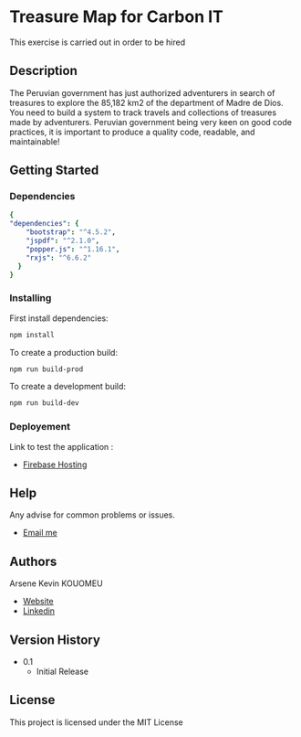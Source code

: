 # Treasure Map for Carbon IT

This exercise is carried out in order to be hired

## Description

The Peruvian government has just authorized adventurers in search of treasures to explore the 85,182
km2 of the department of Madre de Dios. You need to build a system to track
travels and collections of treasures made by adventurers. Peruvian government
being very keen on good code practices, it is important to produce a quality code,
readable, and maintainable!

## Getting Started

### Dependencies

```yaml
{
"dependencies": {
    "bootstrap": "^4.5.2",
    "jspdf": "^2.1.0",
    "popper.js": "^1.16.1",
    "rxjs": "^6.6.2"
  }
}
```

### Installing

First install dependencies:

```sh
npm install
```

To create a production build:

```sh
npm run build-prod
```

To create a development build:

```sh
npm run build-dev
```

### Deployement

Link to test the application : 

 * [Firebase Hosting](https://treasuremap01.web.app/)

## Help

Any advise for common problems or issues.

 * [Email me](https://mail.google.com/mail/u/kouomeukevin@gmail.com/#inbox?compose=new)


## Authors

 Arsene Kevin KOUOMEU
 * [Website](https://1kevinson.net)
 * [Linkedin](https://www.linkedin.com/in/kevin-kouomeu/)

## Version History

* 0.1
    * Initial Release

## License

This project is licensed under the MIT License 


